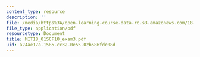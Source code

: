 ```yaml
---
content_type: resource
description: ''
file: /media/https%3A/open-learning-course-data-rc.s3.amazonaws.com/18-01sc-single-variable-calculus-fall-2010/a24ae17a1585cc320e5502b586fdc08d_MIT18_01SCF10_exam3.pdf
file_type: application/pdf
resourcetype: Document
title: MIT18_01SCF10_exam3.pdf
uid: a24ae17a-1585-cc32-0e55-02b586fdc08d
---
```

